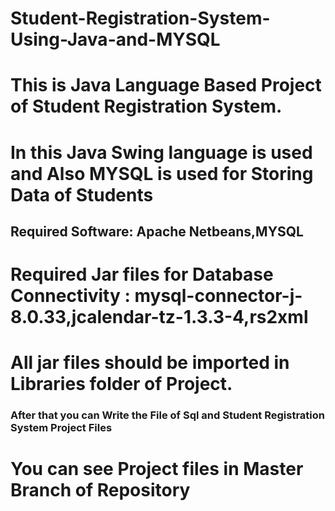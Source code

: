 # Student-Registration-System-Using-Java-and-MYSQL
<h1>This is Java Language Based Project of Student Registration System.</h1>
<h1>In this Java Swing language is used and Also MYSQL is used for Storing Data of Students</h1>
<h2>Required Software: Apache Netbeans,MYSQL</h2>
<h1>Required Jar files for Database Connectivity : mysql-connector-j-8.0.33,jcalendar-tz-1.3.3-4,rs2xml</h1>
<h1>All jar files should be imported in Libraries folder of Project.</h1>
<h3><p>After that you can Write the File of Sql and Student Registration System Project Files </p></h3>
<h1>You can see Project files in Master Branch of Repository</h1>
